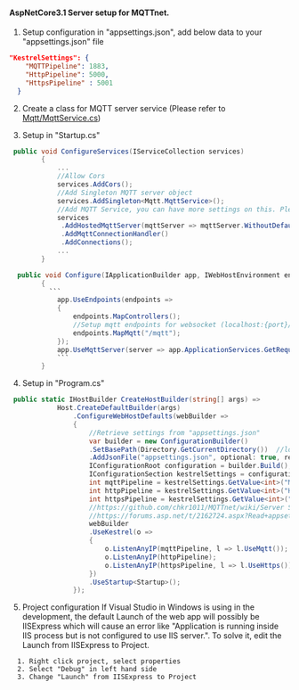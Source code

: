 #### AspNetCore3.1 Server setup for MQTTnet.

1. Setup configuration in "appsettings.json", add below data to your "appsettings.json" file
```json
"KestrelSettings": {
    "MQTTPipeline": 1883,
    "HttpPipeline": 5000,
    "HttpsPipeline" : 5001
  }
```
2. Create a class for MQTT server service (Please refer to [Mqtt/MqttService.cs](https://github.com/JimmyPun610/MQTTnet.Playground/blob/master/MQTTnet.NetCore.Server/Mqtt/MqttService.cs))

3. Setup in "Startup.cs"
```C#
 public void ConfigureServices(IServiceCollection services)
        {
            ...
            //Allow Cors
            services.AddCors();
            //Add Singleton MQTT server object
            services.AddSingleton<Mqtt.MqttService>();
            //Add MQTT Service, you can have more settings on this. Please refer to MQTTnet original documents
            services
             .AddHostedMqttServer(mqttServer => mqttServer.WithoutDefaultEndpoint())
             .AddMqttConnectionHandler()
             .AddConnections();
            ...
        }
```
```C#
  public void Configure(IApplicationBuilder app, IWebHostEnvironment env)
        {
          ```
            app.UseEndpoints(endpoints =>
            {
                endpoints.MapControllers();
                //Setup mqtt endpoints for websocket (localhost:{port}/mqtt}
                endpoints.MapMqtt("/mqtt");
            });
            app.UseMqttServer(server => app.ApplicationServices.GetRequiredService<Mqtt.MqttService>());
            ```
        }
```
4. Setup in "Program.cs"
```C#
 public static IHostBuilder CreateHostBuilder(string[] args) =>
            Host.CreateDefaultBuilder(args)
                .ConfigureWebHostDefaults(webBuilder =>
                {
                    //Retrieve settings from "appsettings.json"
                    var builder = new ConfigurationBuilder()
                    .SetBasePath(Directory.GetCurrentDirectory())  //location of the exe file
                    .AddJsonFile("appsettings.json", optional: true, reloadOnChange: true);
                    IConfigurationRoot configuration = builder.Build();
                    IConfigurationSection kestrelSettings = configuration.GetSection("KestrelSettings");
                    int mqttPipeline = kestrelSettings.GetValue<int>("MQTTPipeline");
                    int httpPipeline = kestrelSettings.GetValue<int>("HttpPipeline");
                    int httpsPipeline = kestrelSettings.GetValue<int>("HttpsPipeline");
                    //https://github.com/chkr1011/MQTTnet/wiki/Server Server setup documnetation
                    //https://forums.asp.net/t/2162724.aspx?Read+appsettings+json+and+use+to+toggle+function+in+program+cs using appsettings.json in program.cs
                    webBuilder
                    .UseKestrel(o =>
                    {
                        o.ListenAnyIP(mqttPipeline, l => l.UseMqtt());
                        o.ListenAnyIP(httpPipeline);
                        o.ListenAnyIP(httpsPipeline, l => l.UseHttps());
                    })
                    .UseStartup<Startup>();
                });
```

5. Project configuration
If Visual Studio in Windows is using in the development, the default Launch of the web app will possibly be IISExpress which will cause an error like "Application is running inside IIS process but is not configured to use IIS server.".
To solve it, edit the Launch from IISExpress to Project.
```
  1. Right click project, select properties
  2. Select "Debug" in left hand side
  3. Change "Launch" from IISExpress to Project
```
